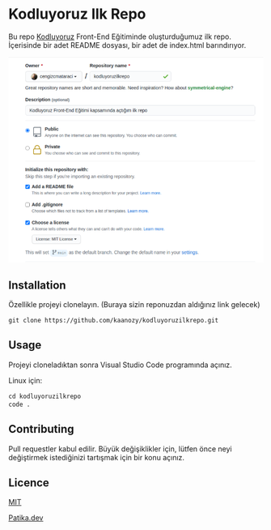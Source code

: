 # Kodluyoruz Ilk Repo
Bu repo [Kodluyoruz](http://kodluyoruz.org) Front-End Eğitiminde oluşturduğumuz ilk repo. İçerisinde bir adet README dosyası, bir adet de index.html barındırıyor.

![image](kodluyoruzgitmodulfoto.png)


## Installation
Özellikle projeyi clonelayın. (Buraya sizin reponuzdan aldığınız link gelecek)

```
git clone https://github.com/kaanozy/kodluyoruzilkrepo.git
```
## Usage
Projeyi cloneladıktan sonra Visual Studio Code programında açınız.

Linux için:
```
cd kodluyoruzilkrepo
code .
```
## Contributing
Pull requestler kabul edilir. Büyük değişiklikler için, lütfen önce neyi değiştirmek istediğinizi tartışmak için bir konu açınız.

## Licence
[MIT](https://www.mit.edu/)

[Patika.dev](https://www.patika.dev/tr)